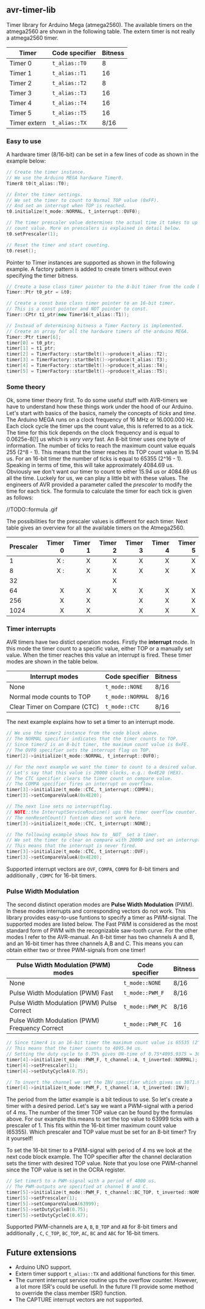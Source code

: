 ## avr-timer-lib

Timer library for Arduino Mega (atmega2560). The available timers on the atmega2560 are shown in the following table. The extern timer is not really a atmega2560 timer.

| Timer     		| Code specifier 		| Bitness	|
| ------------- | ----------------- | ------- |
| Timer 0    		| `t_alias::T0`			| 8				|
| Timer 1				| `t_alias::T1` 		| 16			|
| Timer 2				| `t_alias::T2` 		| 8				|
| Timer 3				| `t_alias::T3` 		| 16			|
| Timer 4				| `t_alias::T4` 		| 16			|
| Timer 5				| `t_alias::T5` 		| 16			|
| Timer extern	| `t_alias::TX` 		| 8/16		|

### Easy to use

A hardware timer (8/16-bit) can be set in a few lines of code as shown in the
example below:

```c++
// Create the timer instance.
// We use the Arduino MEGA hardware Timer0.
Timer8 t0(t_alias::T0);

// Enter the timer settings.
// We set the timer to count to Normal TOP value (0xFF).
// And set an interrupt when TOP is reached.
t0.initialize(t_mode::NORMAL, t_interrupt::OVF0);

// The timer prescaler value determines the actual time it takes to up the timer
// count value. More on prescalers is explained in detail below.
t0.setPrescaler(1);

// Reset the timer and start counting.
t0.reset();
```

Pointer to Timer instances are supported as shown in the following example. A factory pattern is added to create timers without even specifying the timer bitness.

```c++
// Create a base class timer pointer to the 8-bit timer from the code block above.
Timer::Ptr t0_ptr = &t0;

// Create a const base class timer pointer to an 16-bit timer.
// This is a const pointer and NOT pointer to const.
Timer::CPtr t1_ptr(new Timer16(t_alias::T1));

// Instead of determining bitness a Timer Factory is implemented.
// Create an array for all the hardware timers of the arduino MEGA.
Timer::Ptr timer[6];
timer[0] = t0_ptr;
timer[1] = t1_ptr;
timer[2] = TimerFactory::startBelt()->produce(t_alias::T2);
timer[3] = TimerFactory::startBelt()->produce(t_alias::T3);
timer[4] = TimerFactory::startBelt()->produce(t_alias::T4);
timer[5] = TimerFactory::startBelt()->produce(t_alias::T5);
```

### Some theory

Ok, some timer theory first. To do some useful stuff with AVR-timers we have to understand how these things work under the hood of our Arduino. Let's start with basics of the basics, namely the concepts of *ticks* and *time*. The Arduino MEGA runs on a clock frequency of 16 MHz or 16.000.000 Hz. Each clock cycle the timer ups the count value, this is referred to as a tick. The time for this tick depends on the clock frequency and is equal to 0.0625e-8[!] us which is *very very* fast. An 8-bit timer uses one byte of information. The number of ticks to reach the maximum count value equals  255 (2^8 - 1). This means that the timer reaches its TOP count value in 15.94 us. For an 16-bit timer the number of ticks is equal to 65355 (2^16 - 1). Speaking in terms of time, this will take approximately 4084.69 us. Obviously we don't want our timer to count to either 15.94 us or 4084.69 us all the time. Luckely for us, we can play a little bit with these values. The engineers of AVR provided a parameter called the *prescaler* to modify the time for each tick. The formula to calculate the timer for each tick is given as follows:

//TODO::formula .gif

The possibilities for the prescaler values is different for each timer. Next table gives an overview for all the available timers on the Atmega2560.

| Prescaler | Timer 0 | Timer 1 | Timer 2 | Timer 3 | Timer 4 | Timer 5 |
| --------- | -------:| -------:| -------:| -------:| -------:| -------:|
| 1    			| X			 :| X				| X				| X				| X				| X				|
| 8    			| X			 :| X				| X				| X				| X				| X				|
| 32				| 				| 				| X				| 				| 				| 				|
| 64				| X				| X				| X				| X				| X				| X				|
| 256				| X				| X				| 				| X				| X				| X				|
| 1024			| X				| X				| 				| X				| X				| X				|


### Timer interrupts

AVR timers have two distict operation modes. Firstly the **interrupt** mode. In this mode the timer count to a specific value, either TOP or a manually set value. When the timer reaches this value an interrupt is fired. These timer modes are shown in the table below.

| Interrupt modes        													| Code specifier 		| Bitness	|
| ----------------------------------------------- | ----------------- | ------- |
| None      																			| `t_mode::NONE`		| 8/16		|
| Normal mode counts to TOP 											| `t_mode::NORMAL` 	| 8/16		|
| Clear Timer on Compare (CTC) 										| `t_mode::CTC` 		| 8/16		|

The next example explains how to set a timer to an interrupt mode.

```c++
// We use the timer2 instance from the code block above.
// The NORMAL specifier indicates that the timer counts to TOP.
// Since timer2 is an 8-bit timer, the maximum count value is 0xFE.
// The OVF0 specifier sets the interrupt flag on TOP.
timer[2]->initialize(t_mode::NORMAL, t_interrupt::OVF0);

// For the next example we want the timer to count to a desired value.
// Let's say that this value is 20000 clocks, e.g.: 0x4E20 (HEX).
// The CTC specifier clears the timer count on compare value.
// The COMPA specifier fires an interrupt on overflow.
timer[3]->initialize(t_mode::CTC, t_interrupt::COMPA);
timer[3]->setCompareValueA(0x4E20);

// The next line sets no interruptflag.
// NOTE::the InterruptServiceRoutine() ups the timer overflow counter.
// The nonResetCount() funtion does not work here.
timer[3]->initialize(t_mode::CTC, t_interrupt::NONE);

// The following example shows how to _NOT_ set a timer.
// We set the timer to clear on compare with 20000 and set an interrupt on TOP.
// This means that the interrupt is never fired.
timer[3]->initialize(t_mode::CTC, t_interrupt::OVF);
timer[3]->setCompareValueA(0x4E20);
```

Supported interrupt vectors are `OVF`, `COMPA`, `COMPB` for 8-bit timers and additionally , `COMPC` for 16-bit timers.

### Pulse Width Modulation

The second distinct operation modes are **Pulse Width Modulation** (PWM). In these modes interrupts and corresponding vectors do not work. This library provides easy-to-use funtions to specify a timer as PWM-signal. The supported modes are listed below. The Fast PWM is considered as the most standard form of PWM with the recognizable saw-tooth curve. For the other modes I refer to the AVR-manual. An 8-bit timer has two channels A and B, and an 16-bit timer has three channels A,B and C. This means you can obtain either two or three PWM-signals from one timer!

| Pulse Width Modulation (PWM) modes  						| Code specifier 		| Bitness	|
| ----------------------------------------------- | ----------------- | ------- |
| None      																			| `t_mode::NONE`		| 8/16		|
| Pulse Width Modulation (PWM) Fast  							| `t_mode::PWM_F` 	| 8/16		|
| Pulse Width Modulation (PWM) Pulse Correct 			| `t_mode::PWM_PC` 	| 8/16		|
| Pulse Width Modulation (PWM) Frequency Correct 	| `t_mode::PWM_FC` 	| 16			|

```c++
// Since timer4 is an 16-bit timer the maximum count value is 65535 (2^16 - 1).
// This means that the timer counts to 4095.94 us.
// Setting the duty cycle to 0.75% gives ON-time of 0.75*4095.9375 = 3071.95 us.
timer[4]->initialize(t_mode::PWM_F, t_channel::A, t_inverted::NORMAL);
timer[4]->setPrescaler(1);
timer[4]->setDutyCycleA(0.75);

// To invert the channel we set the INV specifier which gives us 3071.95 us OFF-time.
timer[4]->initialize(t_mode::PWM_F, t_channel::A, t_inverted::INV);
```

The period from the latter example is a bit tedious to use. So let's create a timer with a desired period. Let's say we want a PWM-signal with a period of 4 ms. The number of the timer TOP value can be found by the formulas above. For our example this means to set the top value to 63999 ticks with a prescaler of 1. This fits within the 16-bit timer maximum count value (65355). Which prescaler and TOP value must be set for an 8-bit timer? Try it yourself!

To set the 16-bit timer to a PWM-signal with period of 4 ms we look at the next code block example. The TOP specifier after the channel declaration sets the timer with desired TOP value. Note that you lose one PWM-channel since the TOP value is set in the OCRA register.

```c++
// Set timer5 to a PWM-signal with a period of 4000 us.
// The PWM-outputs are specified at channel B and C.
timer[5]->initialize(t_mode::PWM_F, t_channel::BC_TOP, t_inverted::NORMAL);
timer[5]->setPrescaler(1);
timer[5]->setCompareValueA(63999);
timer[5]->setDutyCycleB(0.75);
timer[5]->setDutyCycleC(0.67);
```

Supported PWM-channels are `A`, `B`, `B_TOP` and `AB` for 8-bit timers and additionally , `C`, `C_TOP`, `BC_TOP`, `AC`, `BC` and `ABC` for 16-bit timers.

## Future extensions

* Arduino UNO support.
* Extern timer support `t_alias::TX` and additional functions for this timer.
* The current interrupt service routine ups the overflow counter. However, a lot more ISR's could be usefull. In the future I'll provide some method to override the class member ISR() function.
* The CAPTURE interrupt vectors are not supported.

